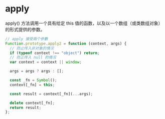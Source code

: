 # apply

apply() 方法调用一个具有给定 this 值的函数，以及以一个数组（或类数组对象）的形式提供的参数。

```javascript
// apply 接受兩个參數
Function.prototype.apply2 = function (context, args) {
  // 防止传入非对象的情况
  if (typeof context !== "object") return;
  // 防止传入 null 的情况
  var context = context || window;

  args = args ? args : [];

  const _fn = Symbol();
  context[_fn] = this;

  const result = context[_fn](...args);

  delete context[_fn];
  return result;
};
```
